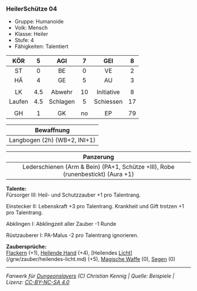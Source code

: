 ### HeilerSchütze 04

- Gruppe: Humanoide
- Volk: Mensch
- Klasse: Heiler
- Stufe: 4
- Fähigkeiten: Talentiert

|  KÖR   |  5  |   AGI    |  7  |    GEI     |  8  |
| :----: | :-: | :------: | :-: | :--------: | :-: |
|   ST   |  0  |    BE    |  0  |     VE     |  2  |
|   HÄ   |  4  |    GE    |  5  |     AU     |  3  |
|        |     |          |     |            |     |
|   LK   | 4.5 |  Abwehr  | 10  | Initiative |  8  |
| Laufen | 4.5 | Schlagen |  5  | Schiessen  | 17  |
|        |     |          |     |            |     |
|   GH   |  1  |    GK    | no  |     EP     | 79  |

|          Bewaffnung          |
| :--------------------------: |
| Langbogen (2h) (WB+2, INI+1) |

|                                    Panzerung                                    |
| :-----------------------------------------------------------------------------: |
| Lederschienen (Arm & Bein) (PA+1, Schütze +III), Robe (runenbestickt) (Aura +1) |

**Talente:**  
Fürsorger III: Heil- und Schutzzauber +1 pro Talentrang.

Einstecker II: Lebenskraft +3 pro Talentrang. Krankheit und Gift trotzen +1 pro Talentrang.

Abklingen I: Abklingzeit aller Zauber -1 Runde

Rüstzauberer I: PA-Malus -2 pro Talentrang ignorieren.

**Zaubersprüche:**  
[Flackern](/grw/zauber/flackern.md) (+1), [Heilende Hand](/grw/zauber/heilende-hand.md) (+4), [Heilendes [Licht](/grw/zauber/licht.md)](/grw/zauber/heilendes-licht.md) (+5), [Magische Waffe](/grw/zauber/magische-waffe.md) (0), [Segen](/grw/zauber/segen.md) (0)

---

_Fanwerk für [Dungeonslayers](https://www.dungeonslayers.net/) (C) Christian Kennig | Quelle: Beispiele | Lizenz: [CC-BY-NC-SA 4.0](https://creativecommons.org/licenses/by-nc-sa/4.0/deed.de)_
